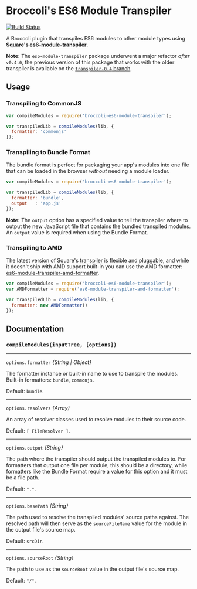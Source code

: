 # Broccoli's ES6 Module Transpiler

[![Build Status](https://travis-ci.org/mmun/broccoli-es6-module-transpiler.svg?branch=tests)](https://travis-ci.org/mmun/broccoli-es6-module-transpiler)

A Broccoli plugin that transpiles ES6 modules to other module types using
**Square's [es6-module-transpiler][transpiler]**.

**Note:** The `es6-module-transpiler` package underwent a major refactor _after_
`v0.4.0`, the previous version of this package that works with the older
transpiler is available on the [`transpiler-0.4` branch][prev-version].

## Usage

### Transpiling to CommonJS

```javascript
var compileModules = require('broccoli-es6-module-transpiler');

var transpiledLib = compileModules(lib, {
  formatter: 'commonjs'
});
```

### Transpiling to Bundle Format

The bundle format is perfect for packaging your app's modules into one file that
can be loaded in the browser _without_ needing a module loader.

```javascript
var compileModules = require('broccoli-es6-module-transpiler');

var transpiledLib = compileModules(lib, {
  formatter: 'bundle',
  output   : 'app.js'
});
```

**Note:** The `output` option has a specified value to tell the transpiler where
to output the new JavaScript file that contains the bundled transpiled modules.
An `output` value is required when using the Bundle Format.

### Transpiling to AMD

The latest version of Square's [transpiler][] is flexible and pluggable, and
while it doesn't ship with AMD support built-in you can use the AMD formatter:
[es6-module-transpiler-amd-formatter][amd-formatter].

```javascript
var compileModules = require('broccoli-es6-module-transpiler');
var AMDFormatter = require('es6-module-transpiler-amd-formatter');

var transpiledLib = compileModules(lib, {
  formatter: new AMDFormatter()
});
```

## Documentation

### `compileModules(inputTree, [options])`

---

`options.formatter` *{String | Object}*

The formatter instance or built-in name to use to transpile the modules.
Built-in formatters: `bundle`, `commonjs`.

Default: `bundle`.

---

`options.resolvers` *{Array}*

An array of resolver classes used to resolve modules to their source code.

Default: `[ FileResolver ]`.

---

`options.output` *{String}*

The path where the transpiler should output the transpiled modules to. For
formatters that output one file per module, this should be a directory, while
formatters like the Bundle Format require a value for this option and it must be
a file path.

Default: `"."`.

---

`options.basePath` *{String}*

The path used to resolve the transpiled modules' source paths against. The resolved path will then serve as the `sourceFileName` value for the module in the output file's source map.

Default: `srcDir`.

---

`options.sourceRoot` *{String}*

The path to use as the `sourceRoot` value in the output file's source map.

Default: `"/"`.


[transpiler]: https://github.com/esnext/es6-module-transpiler
[prev-version]: https://github.com/mmun/broccoli-es6-module-transpiler/tree/transpiler-0.4
[amd-formatter]: https://github.com/caridy/es6-module-transpiler-amd-formatter
